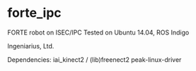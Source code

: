 # forte_ipc

FORTE robot on ISEC/IPC
Tested on Ubuntu 14.04, ROS Indigo

Ingeniarius, Ltd.

Dependencies: 
        iai_kinect2 / (lib)freenect2
        peak-linux-driver
